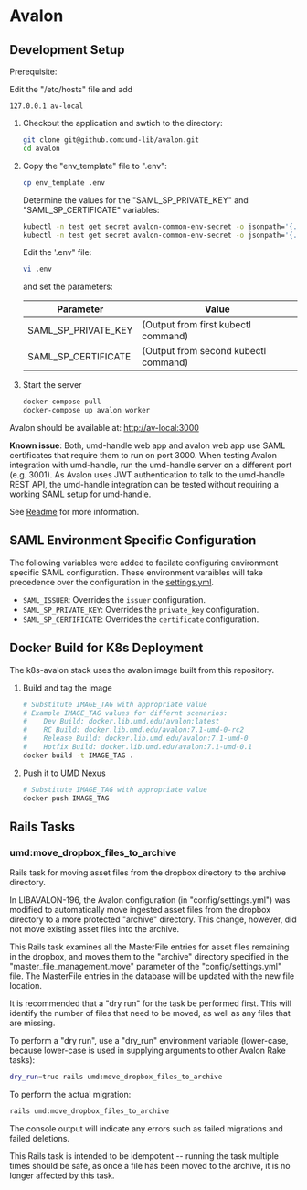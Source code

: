 # Avalon

## Development Setup

Prerequisite:

Edit the "/etc/hosts" file and add

```text
127.0.0.1 av-local
```

1) Checkout the application and swtich to the directory:

    ```bash
    git clone git@github.com:umd-lib/avalon.git
    cd avalon
    ```

2) Copy the "env_template" file to ".env":

    ``` bash
    cp env_template .env
    ```

    Determine the values for the "SAML_SP_PRIVATE_KEY" and "SAML_SP_CERTIFICATE"
    variables:

    ```bash
    kubectl -n test get secret avalon-common-env-secret -o jsonpath='{.data.SAML_SP_PRIVATE_KEY}' | base64 --decode
    kubectl -n test get secret avalon-common-env-secret -o jsonpath='{.data.SAML_SP_CERTIFICATE}' | base64 --decode
    ```

    Edit the '.env" file:

    ```bash
    vi .env
    ```

    and set the parameters:

    | Parameter              | Value                                |
    | ---------------------- | ------------------------------------ |
    | SAML_SP_PRIVATE_KEY    | (Output from first kubectl command)  |
    | SAML_SP_CERTIFICATE    | (Output from second kubectl command) |

3) Start the server

    ```bash
    docker-compose pull
    docker-compose up avalon worker
    ```

Avalon should be available at: [http://av-local:3000](http://av-local:3000)

**Known issue**:  Both, umd-handle web app and avalon web app use SAML certificates that require them to run on port 3000. When testing Avalon integration with umd-handle, run the umd-handle server on a different port (e.g. 3001). As Avalon uses JWT authentication to talk to the umd-handle REST API, the umd-handle integration can be tested without requiring a working SAML setup for umd-handle.

See [Readme](./README.md#Development) for more information.

## SAML Environment Specific Configuration

The following variables were added to facilate configuring environment
specific SAML configuration. These environment varaibles will take
precedence over the configuration in the [settings.yml](./config/settings.yml).

- `SAML_ISSUER`: Overrides the `issuer` configuration.
- `SAML_SP_PRIVATE_KEY`: Overrides the `private_key` configuration.
- `SAML_SP_CERTIFICATE`: Overrides the `certificate` configuration.

## Docker Build for K8s Deployment

The k8s-avalon stack uses the avalon image built from this repository.

1. Build and tag the image

    ```bash
    # Substitute IMAGE_TAG with appropriate value
    # Example IMAGE_TAG values for differnt scenarios:
    #    Dev Build: docker.lib.umd.edu/avalon:latest
    #    RC Build: docker.lib.umd.edu/avalon:7.1-umd-0-rc2
    #    Release Build: docker.lib.umd.edu/avalon:7.1-umd-0
    #    Hotfix Build: docker.lib.umd.edu/avalon:7.1-umd-0.1
    docker build -t IMAGE_TAG .
    ```

2. Push it to UMD Nexus

    ```bash
    # Substitute IMAGE_TAG with appropriate value
    docker push IMAGE_TAG
    ```

## Rails Tasks

### umd:move_dropbox_files_to_archive

Rails task for moving asset files from the dropbox directory to the archive
directory.

In LIBAVALON-196, the Avalon configuration (in "config/settings.yml") was
modified to automatically move ingested asset files from the dropbox directory
to a more protected "archive" directory. This change, however, did not move
existing asset files into the archive.

This Rails task examines all the MasterFile entries for asset files remaining
in the dropbox, and moves them to the "archive" directory specified in the
"master_file_management.move" parameter of the "config/settings.yml" file. The
MasterFile entries in the database will be updated with the new file location.

It is recommended that a "dry run" for the task be performed first. This will
identify the number of files that need to be moved, as well as any files that
are missing.

To perform a "dry run", use a "dry_run" environment variable (lower-case,
because lower-case is used in supplying arguments to other Avalon Rake tasks):

```bash
dry_run=true rails umd:move_dropbox_files_to_archive
```

To perform the actual migration:

```bash
rails umd:move_dropbox_files_to_archive
```

The console output will indicate any errors such as failed migrations
and failed deletions.

This Rails task is intended to be idempotent -- running the task multiple times
should be safe, as once a file has been moved to the archive, it is no longer
affected by this task.
